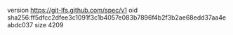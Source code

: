 version https://git-lfs.github.com/spec/v1
oid sha256:ff5dfcc2dfee3c1091f3c1b4057e083b7896f4b2f3b2ae68edd37aa4eabdc037
size 4209
